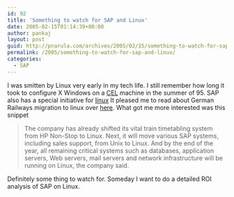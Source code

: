 ```yaml
---
id: 92
title: 'Something to watch for SAP and Linux'
date: 2005-02-15T01:14:39+00:00
author: pankaj
layout: post
guid: http://pnarula.com/archives/2005/02/15/something-to-watch-for-sap-and-linux/
permalink: /2005/something-to-watch-for-sap-and-linux/
categories:
  - SAP
---
```

I was smitten by Linux very early in my tech life. I still remember how long it took to configure X Windows on a <a href="http://www.pec.ac.in/pages/org.htm" onclick="_gaq.push(['_trackEvent', 'outbound-article', 'http://www.pec.ac.in/pages/org.htm', 'CEL']);" >CEL</a> machine in the summer of 95. SAP also has a special initiative for <a href="http://www.sap.com/linux/" onclick="_gaq.push(['_trackEvent', 'outbound-article', 'http://www.sap.com/linux/', 'linux']);" >linux</a> It pleased me to read about German Railways migration to linux over <a href="http://www.computerworld.com/softwaretopics/os/linux/story/0,10801,99522,00.html?source=x10" onclick="_gaq.push(['_trackEvent', 'outbound-article', 'http://www.computerworld.com/softwaretopics/os/linux/story/0,10801,99522,00.html?source=x10', 'here']);" >here</a>. What got me more interested was this snippet

> The company has already shifted its vital train timetabling system from HP Non-Stop to Linux. Next, it will move various SAP systems, including sales support, from Unix to Linux. And by the end of the year, all remaining critical systems such as databases, application servers, Web servers, mail servers and network infrastructure will be running on Linux, the company said. 

Definitely some thing to watch for. Someday I want to do a detailed ROI analysis of SAP on Linux.
